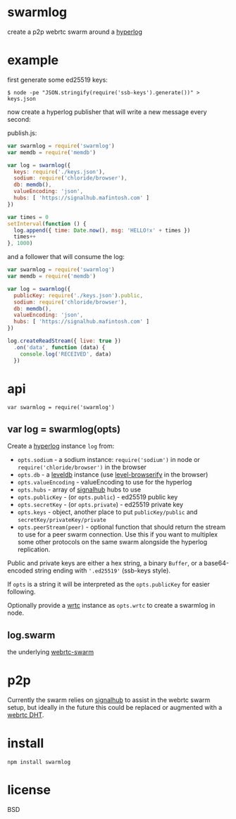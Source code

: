 # swarmlog

create a p2p webrtc swarm around a [hyperlog][4]

# example

first generate some ed25519 keys:

```
$ node -pe "JSON.stringify(require('ssb-keys').generate())" > keys.json
```

now create a hyperlog publisher that will write a new message every second:

publish.js:

``` js
var swarmlog = require('swarmlog')
var memdb = require('memdb')

var log = swarmlog({
  keys: require('./keys.json'),
  sodium: require('chloride/browser'),
  db: memdb(),
  valueEncoding: 'json',
  hubs: [ 'https://signalhub.mafintosh.com' ]
})

var times = 0
setInterval(function () {
  log.append({ time: Date.now(), msg: 'HELLO!x' + times })
  times++
}, 1000)
```

and a follower that will consume the log:

```js
var swarmlog = require('swarmlog')
var memdb = require('memdb')

var log = swarmlog({
  publicKey: require('./keys.json').public,
  sodium: require('chloride/browser'),
  db: memdb(),
  valueEncoding: 'json',
  hubs: [ 'https://signalhub.mafintosh.com' ]
})

log.createReadStream({ live: true })
  .on('data', function (data) {
    console.log('RECEIVED', data)
  })
```

# api

```
var swarmlog = require('swarmlog')
```

## var log = swarmlog(opts)

Create a [hyperlog][4] instance `log` from:

* `opts.sodium` - a sodium instance: `require('sodium')` in node or
`require('chloride/browser')` in the browser
* `opts.db` - a [leveldb][5] instance (use [level-browserify][6] in the browser)
* `opts.valueEncoding` - valueEncoding to use for the hyperlog
* `opts.hubs` - array of [signalhub][1] hubs to use
* `opts.publicKey` - (or `opts.public`) - ed25519 public key
* `opts.secretKey` - (or `opts.private`) - ed25519 private key
* `opts.keys` - object, another place to put `publicKey/public` and
`secretKey/privateKey/private`
* `opts.peerStream(peer)` - optional function that should return the stream to
use for a peer swarm connection. Use this if you want to multiplex some other
protocols on the same swarm alongside the hyperlog replication.

Public and private keys are either a hex string, a binary `Buffer`, or a
base64-encoded string ending with `'.ed25519'` (ssb-keys style).

If `opts` is a string it will be interpreted as the `opts.publicKey` for easier
following.

Optionally provide a [wrtc][3] instance as `opts.wrtc` to create a swarmlog in
node.

## log.swarm

the underlying [webrtc-swarm][7]

# p2p

Currently the swarm relies on [signalhub][1] to assist in the webrtc swarm
setup, but ideally in the future this could be replaced or augmented with a
[webrtc DHT][2].

# install

```
npm install swarmlog
```

# license

BSD

[1]: https://npmjs.com/package/signalhub
[2]: https://github.com/feross/webtorrent/issues/288
[3]: https://npmjs.com/package/wrtc
[4]: https://npmjs.com/package/hyperlog
[5]: https://npmjs.com/package/levelup
[6]: https://npmjs.com/package/level-browserify
[7]: https://npmjs.com/package/webrtc-swarm
